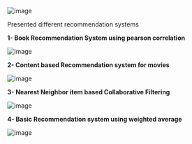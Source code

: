 ![image](https://user-images.githubusercontent.com/85283934/132124222-cf118c7a-670d-4ad1-9ab4-6afda0103930.png)

Presented different recommendation systems

**1- Book Recommendation System using pearson correlation**

![image](https://user-images.githubusercontent.com/85283934/132124036-aa1baf6c-7f96-49bb-b2da-8ed24b13f6a0.png)

**2- Content based Recommendation system for movies**

![image](https://user-images.githubusercontent.com/85283934/132124076-97dfe6fc-d543-49e7-8bf7-5df13d1990dd.png)

**3- Nearest Neighbor item based Collaborative Filtering**

![image](https://user-images.githubusercontent.com/85283934/132124167-56187c20-5db7-49f0-8c09-140f70426702.png)

**4- Basic Recommendation system using weighted average**

![image](https://user-images.githubusercontent.com/85283934/132124216-ed4b2f17-d217-4ee3-b85b-0f4f7b5953d8.png)


